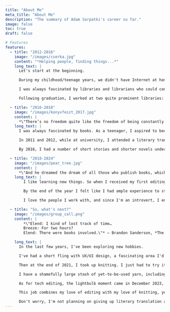 ```yaml
---
title: "About Me"
meta_title: "About Me"
description: "The summary of Adam Sarpatki's career so far."
image: false
toc: true
draft: false

# Features
features:
  - title: "2012-2016"
    image: "/images/cserka.jpg"
    content: "*Helping people, finding things...*"
    long_text: |
      Let's start at the beginning.

      During my childhood/teenage years, we didn't have Internet at home, and even when we did get it, it was painfully slow. Smartphones? No, sir, our phones were only capable of making calls and sending texts, nothing more. So, when I found myself with too much time on my hands and none of my friends available, I usually went to the library.

      I was always fascinated by libraries and librarians who could conjure up anything you were looking for, so it's not surprising that I graduated from Eötvös Loránd University as a library and information scientist, which is a fancy way of saying: a librarian. I wanted to become this wise and awe-inspiring owl of a person with the universe at his fingertips.

      Following graduation, I worked at two quite prominent libraries: the Central Library of the Hungarian Province of the Piarist Order, and the Library of the Hungarian Central Statistical Office. I worked as a cataloguing librarian, then later, at the public library section of the HCSO, as a reference librarian. And while I never became a wise and awe-inspiring owl, certainly not at 27 years of age, both were exciting opportunities, I met many great people, including one of my best friends. I also started contributing articles about speculative fiction to *SFmag*, an online magazine. However, another passion of mine was calling my name...

  - title: "2016-2018"
    image: "/images/konyvfeszt_2017.jpg"
    content: |
      *\"There’s no freedom quite like the freedom of being constantly underestimated.\"* ― Scott Lynch, *The Lies of Locke Lamora*
    long_text: |
      I was always fascinated by books. As a teenager, I aspired to become a writer—we had a small writing group in high school; we would read and critique each other's work. That's when I first got interested in editing and translation, too. I attribute it all to Tamás Boldizsár Tóth, the Hungarian translator of the Harry Potter books. Between 1999 and 2008, regardless of how the author's public perception changed since then, the series left a big impression on me.

      In 2011 and 2012, while at university, I attended a literary translator workshop called MűMű, lead by Zsuzsa Hetényi, where we each had the opportunity to work on texts both as translators and editors. At the end of the year, these texts  got published, resulting in *Pofon* and *2Pofon*, two anthologies that I'm still immensely proud of—my first proper translations were two short stories by Sir Terry Pratchett.

      By 2016, I had a number of short stories and shorter novels under my belt, and I started working with Delta Vision, a Hungarian publisher of science fiction and fantasy works—in my free time, of course, since by then I had a job as a social media manager/customer service representative at a well-known Hungarian publishing group, GABO-Ciceró-Akkord. It was during this period that I learned how to effectively manage deadlines and establish healthy boundaries.

  - title: "2018-2024"
    image: "/images/pear_tree.jpg"
    content: |
      *\"And he dreamed the dream of all those who publish books, which was to have so much gold in your pockets that you would have to employ two people just to hold your trousers up.\"* ― Terry Pratchett, *Maskerade*
    long_text: |
        I like learning new things. So when I received my first editing assignment from Delta Vision in 2018, I was over the moon. And it was a book by Brandon Sanderson! I already worked as a translator on his works, but editing some of them as well was a dream come true.

        By the end of the year I felt like I had ample experience to start freelancing full-time. And I never looked back.

        I love the people I work with, and since I'm an introvert, I enjoy spending a lot of my time alone with one text or another. It's not all sunshine and rainbows, but I am able to set much healthier boundaries for myself, like not working after 5 p.m., and not working on the weekends. Sometimes it's unavoidable, but most of the time no lives are lost if I rest and recharge a bit.

  - title: "So, what's next?"
    image: "/images/group_call.png"
    content: |
        *\"Elend: I kind of lost track of time…  
        Breeze: For two hours?  
        Elend: There were books involved.\"* ― Brandon Sanderson, *The Well of Ascension*

    long_text: |
      In the last few years, I've been exploring new hobbies.

      I've had a short fling with UX/UI design, a fascinating area I'd love to revisit someday. I also began drawing fantasy maps, initially for our homebrew game, but now I [have a blog](https://flightlessmanticore.com/) and even a [Youtube channel](https://www.youtube.com/@flightless.manticore) under the name *The Flightless Manticore*—it's an inside joke.

      Then at the end of 2021, I took up knitting. I just had to try it. And I haven't stopped since. The idea of handmade clothes isn't foreign to me (my dad is a tailor), and since sewing machines intimidate me a bit, knitting is the next best thing.

      I have a shamefully large stash of yet-to-be-used yarn, including quite a few hand-dyed hanks by some lovely indie dyers. I love attending fibre festivals and meeting new people who share the same hobby. As an introvert and a bit socially awkward among new people, that's saying a lot. Knitting is something I could do 24/7 if the joints in my hands allowed it.

      As for tech editing, the lightbulb moment came in December 2023, when I was happily knitting away, not a care in the world, watching Roxanne Richardson's channel about some technique or another, and a video popped up that immediately caught my attention: [Knitting Tech Editors and Why They're So Important](https://www.youtube.com/watch?v=FPJlHIBVyhA). I never realised knitting tech editors even existed! Of course they did, but why didn't I know about them? Why didn't I know this would be an ideal career for me? I knew I had to try it, so I immediately took a deep dive.

      This job combines my love of editing with my love of knitting, yet it's so different from my usual novels and short stories. It's not better or worse, just different—refreshing.

      Don't worry, I'm not planning on giving up literary translation and editing novels. But tech editing is something unexpected, and I can't wait to see where it takes me.
---
```

